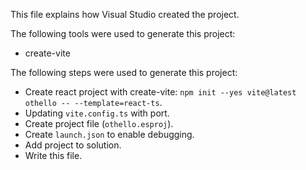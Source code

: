 This file explains how Visual Studio created the project.

The following tools were used to generate this project:
- create-vite

The following steps were used to generate this project:
- Create react project with create-vite: `npm init --yes vite@latest othello -- --template=react-ts`.
- Updating `vite.config.ts` with port.
- Create project file (`othello.esproj`).
- Create `launch.json` to enable debugging.
- Add project to solution.
- Write this file.
